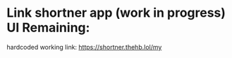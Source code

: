 # Link shortner app (work in progress) UI Remaining:

hardcoded working link: https://shortner.thehb.lol/my
